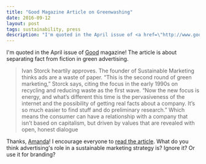 ```yaml
---
title: "Good Magazine Article on Greenwashing"
date: 2016-09-12
layout: post
tags: sustainability, press
description: "I'm quoted in the April issue of <a href=\"http://www.goodmagazine.com/section/Features/green_is_the_color_of_money\" title=\"Green is the Color of Money\">Good</a> magazine! The article is about separating fact from fiction in green advertising."
---
```

I'm quoted in the April issue of <a href="http://www.goodmagazine.com/section/Features/green_is_the_color_of_money" title="Green is the Color of Money">Good</a> magazine! The article is about separating fact from fiction in green advertising.
<blockquote>Ivan Storck heartily approves. The founder of Sustainable Marketing thinks ads are a waste of paper. “This is the second round of green marketing,” Storck says, citing the focus in the early 1990s on recycling and reducing waste as the first wave. “Now the new focus is energy, and what’s different this time is the pervasiveness of the internet and the possibility of getting real facts about a company. It’s so much easier to find stuff and do preliminary research.”  Which means the consumer can have a relationship with a company that isn’t based on capitalism, but driven by values that are revealed with open, honest dialogue</blockquote>Thanks, <a href="http://www.goodmagazine.com/user/awitherell">Amanda</a>! I encourage everyone to <a href="http://www.goodmagazine.com/section/Features/green_is_the_color_of_money">read the article</a>. What do you think advertising's role in a sustainable marketing strategy is? Ignore it? Or use it for branding?
